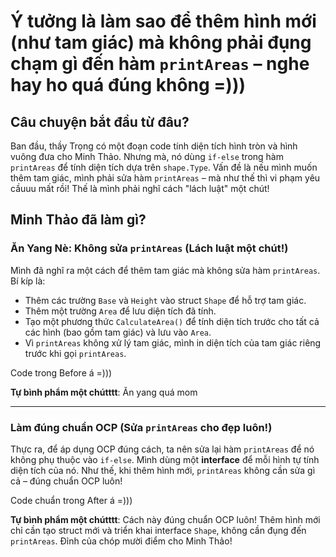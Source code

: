 
# Ý tưởng là làm sao để thêm hình mới (như tam giác) mà không phải đụng chạm gì đến hàm `printAreas` – nghe hay ho quá đúng không =)))

## Câu chuyện bắt đầu từ đâu? 

Ban đầu, thầy Trọng có một đoạn code tính diện tích hình tròn và hình vuông đưa cho Minh Thảo. Nhưng mà, nó dùng `if-else` trong hàm `printAreas` để tính diện tích dựa trên `shape.Type`. Vấn đề là nếu mình muốn thêm tam giác, mình phải sửa hàm `printAreas` – mà như thế thì vi phạm yêu cầuuu mất rồi! Thế là mình phải nghĩ cách "lách luật" một chút! 

## Minh Thảo đã làm gì?

### Ăn Yang Nè: Không sửa `printAreas` (Lách luật một chút!)

Mình đã nghĩ ra một cách để thêm tam giác mà không sửa hàm `printAreas`. Bí kíp là:
- Thêm các trường `Base` và `Height` vào struct `Shape` để hỗ trợ tam giác.
- Thêm một trường `Area` để lưu diện tích đã tính.
- Tạo một phương thức `CalculateArea()` để tính diện tích trước cho tất cả các hình (bao gồm tam giác) và lưu vào `Area`.
- Vì `printAreas` không xử lý tam giác, mình in diện tích của tam giác riêng trước khi gọi `printAreas`.

Code trong Before á =)))

**Tự bình phẩm một chútttt**: Ăn yang quá mom

---

### Làm đúng chuẩn OCP (Sửa `printAreas` cho đẹp luôn!)

Thực ra, để áp dụng OCP đúng cách, ta nên sửa lại hàm `printAreas` để nó không phụ thuộc vào `if-else`. Mình dùng một **interface** để mỗi hình tự tính diện tích của nó. Như thế, khi thêm hình mới, `printAreas` không cần sửa gì cả – đúng chuẩn OCP luôn!

Code chuẩn trong After á =)))

**Tự bình phẩm một chútttt**: Cách này đúng chuẩn OCP luôn! Thêm hình mới chỉ cần tạo struct mới và triển khai interface `Shape`, không cần đụng đến `printAreas`. Đỉnh của chóp mười điểm cho Minh Thảo!
